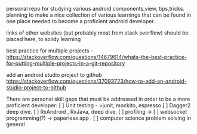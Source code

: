personal repo for studying various android components,view, tips,tricks.
planning to make a nice collection of various learnings that can be found in one place needed to become a proficient android developer.

links of other websites (but probably most from stack overflow) should be placed here, to solidy learning


best practice for multiple projects - 
https://stackoverflow.com/questions/14679614/whats-the-best-practice-for-putting-multiple-projects-in-a-git-repository

add an android studio project to github
https://stackoverflow.com/questions/37093723/how-to-add-an-android-studio-project-to-github



There are personal skill gaps that must be addressed in order to be a more proficient developer:
[ ] Unit testing - >junit, mockito, espresso 
[ ] Dagger2 deep dive.
[ ] RxAndroid , RxJava, deep dive.
[ ] profiling -> 
[ ] websocket programming(?)  -> paperless app .
[ ] computer science problem solving in general 
